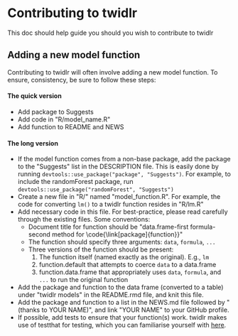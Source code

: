 # Contributing to twidlr

This doc should help guide you should you wish to contribute to twidlr

## Adding a new model function

Contributing to twidlr will often involve adding a new model function. To ensure, consistency, be sure to follow these steps:

#### The quick version

- Add package to Suggests
- Add code in "R/model_name.R"
- Add function to README and NEWS

#### The long version

- If the model function comes from a non-base package, add the package to the "Suggests" list in the DESCRIPTION file. This is easily done by running `devtools::use_package("package", "Suggests")`. For example, to include the randomForest package, run `devtools::use_package("randomForest", "Suggests")`
- Create a new file in "R/" named "model_function.R". For example, the code for converting `lm()` to a twidlr function resides in "R/lm.R"
- Add necessary code in this file. For best-practice, please read carefully through the existing files. Some conventions:
    - Document title for function should be "data.frame-first formula-second method for \code{\link[package]{function}}"
    - The function should specify three arguments: `data`, `formula`, `...`
    - Three versions of the function should be present:
        1. The function itself (named exactly as the original). E.g., `lm`
        2. function.default that attempts to coerce `data` to a data.frame
        3. function.data.frame that appropriately uses `data`, `formula`, and `...` to run the original function
- Add the package and function to the data frame (converted to a table) under "twidlr models" in the README.rmd file, and knit this file.
- Add the package and function to a list in the NEWS.md file followed by "(thanks to YOUR NAME)", and link "YOUR NAME" to your GitHub profile.
- If possible, add tests to ensure that your function(s) work. twidlr makes use of testthat for testing, which you can familiarise yourself with [here](http://r-pkgs.had.co.nz/tests.html).
